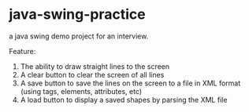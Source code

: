 # java-swing-practice
a java swing demo project for an interview.

Feature:
1. The ability to draw straight lines to the screen
2. A clear button to clear the screen of all lines
3. A save button to save the lines on the screen to a file in XML format (using tags, elements, attributes, etc)
4. A load button to display a saved shapes by parsing the XML file

